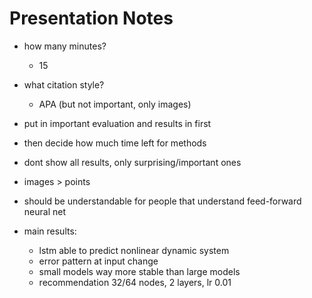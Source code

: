 # Presentation Notes

- how many minutes?
    - 15
- what citation style?
    - APA (but not important, only images)
- put in important evaluation and results in first
- then decide how much time left for methods
- dont show all results, only surprising/important ones
- images > points
- should be understandable for people that understand feed-forward neural net

- main results:
    - lstm able to predict nonlinear dynamic system
    - error pattern at input change
    - small models way more stable than large models
    - recommendation 32/64 nodes, 2 layers, lr 0.01

